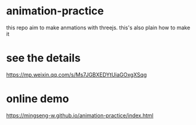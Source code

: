# animation-practice
this  repo aim to make anmations with threejs. this's also plain how to make it
# see the details
https://mp.weixin.qq.com/s/Ms7JGBXEDYtUiaGOxgXSqg
# online demo
https://mingseng-w.github.io/animation-practice/index.html
